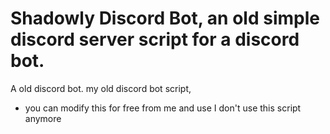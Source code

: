 # Shadowly Discord Bot, an old simple discord server script for a discord bot.
A old discord bot.
my old discord bot script,
- you can modify this for free from me and use I don't use this script anymore
